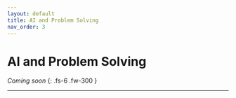 ```yaml
---
layout: default
title: AI and Problem Solving
nav_order: 3
---
```


# AI and Problem Solving

*Coming soon*
{: .fs-6 .fw-300 }

---
